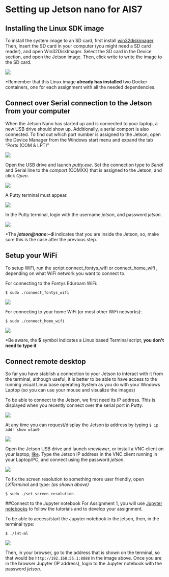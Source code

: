 # Setting up Jetson nano for AIS7

## Installing the Linux SDK image
To install the system image to an SD card, first install [win32diskimager](https://sourceforge.net/projects/win32diskimager/)
Then, Insert the SD card in your computer (you might need a SD card reader), and open Win32DiskImager. Select the SD card in the Device
section, and open the Jetson image. Then, click write to write the image to the SD card.

![](https://github.com/fontysrobotics/AIS7/blob/main/setting_jetson_images/Wind32diskimager.png)

*Remember that this Linux image **already has installed** two Docker containers, one for each assignment with all the needed dependencies.

## Connect over Serial connection to the Jetson from your computer
When the Jetson Nano has started up and is connected to your laptop, a new USB drive should show
up. Additionally, a serial comport is also connected. To find out which port number is assigned to the
Jetson, open the Device Manager from the Windows start menu and expand the tab “Ports (COM &
LPT)”

![](https://github.com/fontysrobotics/AIS7/blob/main/setting_jetson_images/Device_manager.png)

Open the USB drive and launch _putty.exe_. Set the connection type to _Serial_ and Serial line to the
_comport_ (COMXX) that is assigned to the Jetson, and click _Open_.

![](https://github.com/fontysrobotics/AIS7/blob/main/setting_jetson_images/Putty_Serial_configuration.png)

A Putty terminal must appear.

![](https://github.com/fontysrobotics/AIS7/blob/main/setting_jetson_images/Putty_terminal_initial.png)

In the Putty terminal, login with the username _jetson_, and password _jetson_.

![](https://github.com/fontysrobotics/AIS7/blob/main/setting_jetson_images/Putty_terminal_after.png)

*The **_jetson@nano:~$_** indicates that you are inside the Jetson, so, make sure this is the case after the previous step.

## Setup your WiFi
To setup WiFi, run the script connect_fontys_wifi or connect_home_wifi , depending on what
WiFi network you want to connect to.

For connecting to the Fontys Eduroam WiFi:

```$ sudo ./connect_fontys_wifi```

![](https://github.com/fontysrobotics/AIS7/blob/main/setting_jetson_images/Putty_WiFi_eduram_connection.png)

For connecting to your home WiFi (or most other WiFi networks):

```$ sudo ./connect_home_wifi```

![](https://github.com/fontysrobotics/AIS7/blob/main/setting_jetson_images/Putty_Home_connection.png)


*Be aware, the **$** symbol indicates a Linux based Terminal script, **you don't need to type it**

## Connect remote desktop
So far you have stablish a connection to your Jetson to interact with it from the terminal, although useful, it is better to be able to have access to the running visual Linux base operating System as you do with your Windows Laptop (so you can use your mouse and visualize the images)

To be able to connect to the Jetson, we first need its IP address. 
This is displayed when you recently connect over the serial port in Putty. 

![](https://github.com/fontysrobotics/AIS7/blob/main/setting_jetson_images/Putty_terminal_after.png) 

At any time you can request/display the Jetson ip address by typing ```$ ip addr show wlan0 ```

![](https://github.com/fontysrobotics/AIS7/blob/main/setting_jetson_images/Putty_wlan0.png)

Open the Jetson USB drive and launch _vncviewer_, or install a VNC client on your laptop, [like](https://www.realvnc.com/). 
Type the Jetson IP address in the VNC client running in your Laptop/PC, and connect using the password _jetson_.

![](https://github.com/fontysrobotics/AIS7/blob/main/setting_jetson_images/VNC_set_resolution.png)

To fix the screen resolution to something more user friendly, open _LXTerminal_ and type: _(as shown above)_

```$ sudo ./set_screen_resolution```

##Connect to the Jupyter notebook
For Assignment 1, you will use [Jupyter notebooks](https://jupyter.org/) to follow the tutorials and to develop your assignment.

To be able to access/start the Jupyter notebook in the jetson, then, in the terminal type:

``` $ ./l4t-ml ```

![](https://github.com/fontysrobotics/AIS7/blob/main/setting_jetson_images/starting_jupyter.png)

Then, in your browser, go to the address that is shown on the terminal, so that would be ```http://192.168.55.1:8888``` in the image above.
Once you are in the browser Jupyter (IP address), login to the Jupyter notebook with the password _jetson_.



